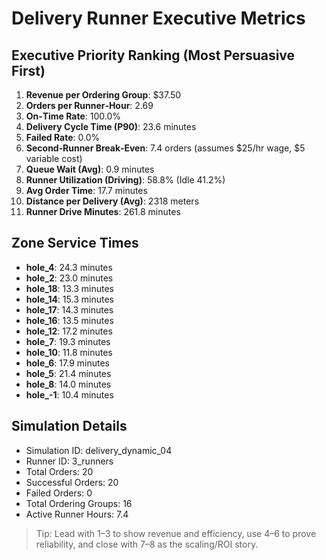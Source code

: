 # Delivery Runner Executive Metrics

## Executive Priority Ranking (Most Persuasive First)
1. **Revenue per Ordering Group**: $37.50
2. **Orders per Runner‑Hour**: 2.69
3. **On‑Time Rate**: 100.0%
4. **Delivery Cycle Time (P90)**: 23.6 minutes
5. **Failed Rate**: 0.0%
6. **Second‑Runner Break‑Even**: 7.4 orders (assumes $25/hr wage, $5 variable cost)
7. **Queue Wait (Avg)**: 0.9 minutes
8. **Runner Utilization (Driving)**: 58.8% (Idle 41.2%)
9. **Avg Order Time**: 17.7 minutes
10. **Distance per Delivery (Avg)**: 2318 meters
11. **Runner Drive Minutes**: 261.8 minutes

## Zone Service Times
- **hole_4**: 24.3 minutes
- **hole_2**: 23.0 minutes
- **hole_18**: 13.3 minutes
- **hole_14**: 15.3 minutes
- **hole_17**: 14.3 minutes
- **hole_16**: 13.5 minutes
- **hole_12**: 17.2 minutes
- **hole_7**: 19.3 minutes
- **hole_10**: 11.8 minutes
- **hole_6**: 17.9 minutes
- **hole_5**: 21.4 minutes
- **hole_8**: 14.0 minutes
- **hole_-1**: 10.4 minutes


## Simulation Details
- Simulation ID: delivery_dynamic_04
- Runner ID: 3_runners
- Total Orders: 20
- Successful Orders: 20
- Failed Orders: 0
- Total Ordering Groups: 16
- Active Runner Hours: 7.4

> Tip: Lead with 1–3 to show revenue and efficiency, use 4–6 to prove reliability, and close with 7–8 as the scaling/ROI story.
